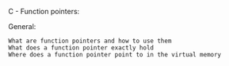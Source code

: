 C - Function pointers:

General:

	What are function pointers and how to use them
	What does a function pointer exactly hold
	Where does a function pointer point to in the virtual memory